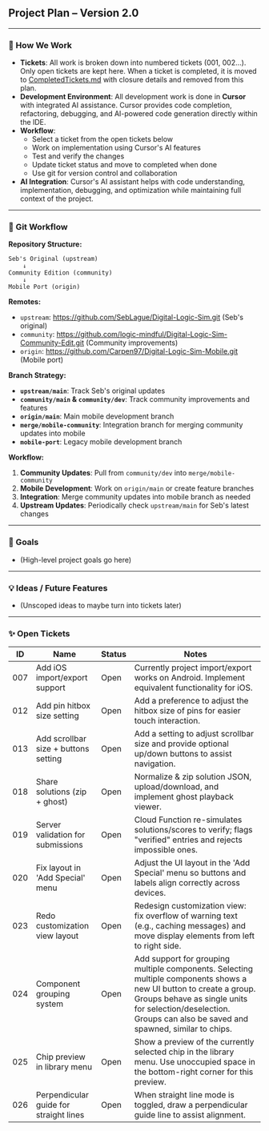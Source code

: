 ## Project Plan – Version 2.0

---

### 📌 How We Work

* **Tickets**: All work is broken down into numbered tickets (001, 002…). Only open tickets are kept here. When a ticket is completed, it is moved to [CompletedTickets.md](CompletedTickets.md) with closure details and removed from this plan.
* **Development Environment**: All development work is done in **Cursor** with integrated AI assistance. Cursor provides code completion, refactoring, debugging, and AI-powered code generation directly within the IDE.
* **Workflow**: 
  - Select a ticket from the open tickets below
  - Work on implementation using Cursor's AI features
  - Test and verify the changes
  - Update ticket status and move to completed when done
  - Use git for version control and collaboration
* **AI Integration**: Cursor's AI assistant helps with code understanding, implementation, debugging, and optimization while maintaining full context of the project.

---

### 🌳 Git Workflow

**Repository Structure:**
```
Seb's Original (upstream)
    ↓
Community Edition (community) 
    ↓
Mobile Port (origin)
```

**Remotes:**
- `upstream`: https://github.com/SebLague/Digital-Logic-Sim.git (Seb's original)
- `community`: https://github.com/logic-mindful/Digital-Logic-Sim-Community-Edit.git (Community improvements)
- `origin`: https://github.com/Carpen97/Digital-Logic-Sim-Mobile.git (Mobile port)

**Branch Strategy:**
- **`upstream/main`**: Track Seb's original updates
- **`community/main` & `community/dev`**: Track community improvements and features
- **`origin/main`**: Main mobile development branch
- **`merge/mobile-community`**: Integration branch for merging community updates into mobile
- **`mobile-port`**: Legacy mobile development branch

**Workflow:**
1. **Community Updates**: Pull from `community/dev` into `merge/mobile-community`
2. **Mobile Development**: Work on `origin/main` or create feature branches
3. **Integration**: Merge community updates into mobile branch as needed
4. **Upstream Updates**: Periodically check `upstream/main` for Seb's latest changes

---

### 🎯 Goals

* (High-level project goals go here)

---

### 💡 Ideas / Future Features

* (Unscoped ideas to maybe turn into tickets later)

---

### ✨ Open Tickets

| ID  | Name                                   | Status | Notes                                                                                                                                                                                                                                 |
| --- | -------------------------------------- | ------ | ------------------------------------------------------------------------------------------------------------------------------------------------------------------------------------------------------------------------------------- |
| 007 | Add iOS import/export support          | Open   | Currently project import/export works on Android. Implement equivalent functionality for iOS.                                                                                                                                         |
| 012 | Add pin hitbox size setting            | Open   | Add a preference to adjust the hitbox size of pins for easier touch interaction.                                                                                                                                                      |
| 013 | Add scrollbar size + buttons setting   | Open   | Add a setting to adjust scrollbar size and provide optional up/down buttons to assist navigation.                                                                                                                                     |
| 018 | Share solutions (zip + ghost)          | Open   | Normalize & zip solution JSON, upload/download, and implement ghost playback viewer.                                                                                                                                                  |
| 019 | Server validation for submissions      | Open   | Cloud Function re-simulates solutions/scores to verify; flags "verified" entries and rejects impossible ones.                                                                                                                         |
| 020 | Fix layout in 'Add Special' menu       | Open   | Adjust the UI layout in the 'Add Special' menu so buttons and labels align correctly across devices.                                                                                                                                  |
| 023 | Redo customization view layout         | Open   | Redesign customization view: fix overflow of warning text (e.g., caching messages) and move display elements from left to right side.                                                                                                 |
| 024 | Component grouping system              | Open   | Add support for grouping multiple components. Selecting multiple components shows a new UI button to create a group. Groups behave as single units for selection/deselection. Groups can also be saved and spawned, similar to chips. |
| 025 | Chip preview in library menu           | Open   | Show a preview of the currently selected chip in the library menu. Use unoccupied space in the bottom-right corner for this preview.                                                                                                  |
| 026 | Perpendicular guide for straight lines | Open   | When straight line mode is toggled, draw a perpendicular guide line to assist alignment.                                                                                                                                              |
